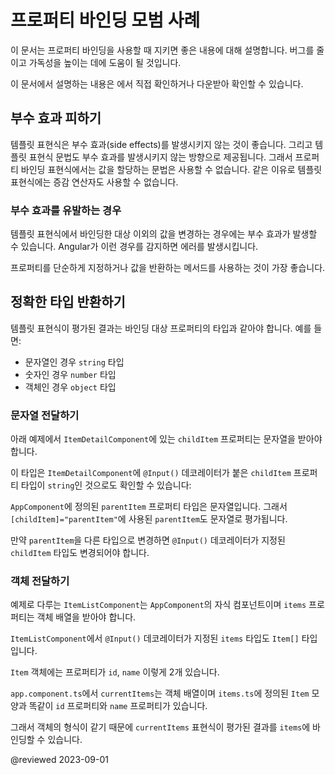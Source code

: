 <!--
# Property binding best practices
-->
# 프로퍼티 바인딩 모범 사례

<!--
By following a few guidelines, you can use property binding in a way that helps you reduce bugs and keep your code readable.

<div class="alert is-helpful">

See the <live-example name="property-binding"></live-example> for a working example containing the code snippets in this guide.

</div>
-->
이 문서는 프로퍼티 바인딩을 사용할 때 지키면 좋은 내용에 대해 설명합니다.
버그를 줄이고 가독성을 높이는 데에 도움이 될 것입니다.

<div class="alert is-helpful">

이 문서에서 설명하는 내용은 <live-example name="property-binding"></live-example>에서 직접 확인하거나 다운받아 확인할 수 있습니다.

</div>


<!--
## Avoid side effects
-->
## 부수 효과 피하기

<!--
Evaluation of a template expression should have no visible side effects.
Use the syntax for template expressions to help avoid side effects.
In general, the correct syntax prevents you from assigning a value to anything in a property binding expression.
The syntax also prevents you from using increment and decrement operators.
-->
템플릿 표현식은 부수 효과(side effects)를 발생시키지 않는 것이 좋습니다.
그리고 템플릿 표현식 문법도 부수 효과를 발생시키지 않는 방향으로 제공됩니다.
그래서 프로퍼티 바인딩 표현식에서는 값을 할당하는 문법은 사용할 수 없습니다.
같은 이유로 템플릿 표현식에는 증감 연산자도 사용할 수 없습니다.


<!--
### An example of producing side effects
-->
### 부수 효과를 유발하는 경우

<!--
If you had an expression that changed the value of something else that you were binding to, that change of value would be a side effect.
Angular might or might not display the changed value.
If Angular does detect the change, it throws an error.

As a best practice, use only properties and methods that return values.
-->
템플릿 표현식에서 바인딩한 대상 이외의 값을 변경하는 경우에는 부수 효과가 발생할 수 있습니다.
Angular가 이런 경우를 감지하면 에러를 발생시킵니다.

프로퍼티를 단순하게 지정하거나 값을 반환하는 메서드를 사용하는 것이 가장 좋습니다.


<!--
## Return the proper type
-->
## 정확한 타입 반환하기

<!--
A template expression should result in the type of value that the target property expects.
For example, return:

*   a `string`, if the target property expects a string
*   a `number`, if it expects a number
*   an `object`, if it expects an object.
-->
템플릿 표현식이 평가된 결과는 바인딩 대상 프로퍼티의 타입과 같아야 합니다.
예를 들면:

*   문자열인 경우 `string` 타입
*   숫자인 경우 `number` 타입
*   객체인 경우 `object` 타입


<!--
### Passing in a string
-->
### 문자열 전달하기

<!--
In the following example, the `childItem` property of the `ItemDetailComponent` expects a string.

<code-example header="src/app/app.component.html" path="property-binding/src/app/app.component.html" region="model-property-binding"></code-example>

Confirm this expectation by looking in the `ItemDetailComponent` where the `@Input()` type is `string`:

<code-example header="src/app/item-detail.component.ts (setting the @Input() type)" path="property-binding/src/app/item-detail.component.ts" region="input-type"></code-example>

The `parentItem` in `AppComponent` is a string, which means that the expression, `parentItem` within `[childItem]="parentItem"`, evaluates to a string.

<code-example header="src/app/app.component.ts" path="property-binding/src/app/app.component.ts" region="parent-data-type"></code-example>

If `parentItem` were some other type, you would need to specify `childItem`  `@Input()` as that type as well.
-->
아래 예제에서 `ItemDetailComponent`에 있는 `childItem` 프로퍼티는 문자열을 받아야 합니다.

<code-example header="src/app/app.component.html" path="property-binding/src/app/app.component.html" region="model-property-binding"></code-example>

이 타입은 `ItemDetailComponent`에 `@Input()` 데코레이터가 붙은 `childItem` 프로퍼티 타입이 `string`인 것으로도 확인할 수 있습니다:

<code-example header="src/app/item-detail.component.ts (setting the @Input() type)" path="property-binding/src/app/item-detail.component.ts" region="input-type"></code-example>

`AppComponent`에 정의된 `parentItem` 프로퍼티 타입은 문자열입니다.
그래서 `[childItem]="parentItem"`에 사용된 `parentItem`도 문자열로 평가됩니다.

<code-example header="src/app/app.component.ts" path="property-binding/src/app/app.component.ts" region="parent-data-type"></code-example>

만약 `parentItem`을 다른 타입으로 변경하면 `@Input()` 데코레이터가 지정된 `childItem` 타입도 변경되어야 합니다.


<!--
### Passing in an object
-->
### 객체 전달하기

<!--
In this example, `ItemListComponent` is a child component of `AppComponent` and the `items` property expects an array of objects.

<code-example header="src/app/app.component.html" path="property-binding/src/app/app.component.html" region="pass-object"></code-example>

In the `ItemListComponent` the `@Input()`, `items`, has a type of `Item[]`.

<code-example header="src/app/item-list.component.ts" path="property-binding/src/app/item-list.component.ts" region="item-input"></code-example>

Notice that `Item` is an object and it has two properties, an `id` and a `name`.

<code-example header="src/app/item.ts" path="property-binding/src/app/item.ts" region="item-class"></code-example>

In `app.component.ts`, `currentItems` is an array of objects in the same shape as the `Item` object in `items.ts`, with an `id` and a `name`.

<code-example header="src/app.component.ts" path="property-binding/src/app/app.component.ts" region="pass-object"></code-example>

By supplying an object in the same shape, you meet the expectations of `items` when Angular evaluates the expression `currentItems`.
-->
예제로 다루는 `ItemListComponent`는 `AppComponent`의 자식 컴포넌트이며 `items` 프로퍼티는 객체 배열을 받아야 합니다.

<code-example header="src/app/app.component.html" path="property-binding/src/app/app.component.html" region="pass-object"></code-example>

`ItemListComponent`에서 `@Input()` 데코레이터가 지정된 `items` 타입도 `Item[]` 타입입니다.

<code-example header="src/app/item-list.component.ts" path="property-binding/src/app/item-list.component.ts" region="item-input"></code-example>

`Item` 객체에는 프로퍼티가 `id`, `name` 이렇게 2개 있습니다.

<code-example header="src/app/item.ts" path="property-binding/src/app/item.ts" region="item-class"></code-example>

`app.component.ts`에서 `currentItems`는 객체 배열이며 `items.ts`에 정의된 `Item` 모양과 똑같이 `id` 프로퍼티와 `name` 프로퍼티가 있습니다.

<code-example header="src/app.component.ts" path="property-binding/src/app/app.component.ts" region="pass-object"></code-example>

그래서 객체의 형식이 같기 때문에 `currentItems` 표현식이 평가된 결과를 `items`에 바인딩할 수 있습니다.

<!-- links -->

<!-- external links -->

<!-- end links -->

@reviewed 2023-09-01
